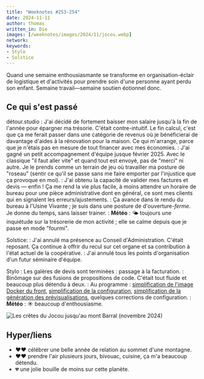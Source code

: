 ```yaml
---
title: "Weeknotes #253-254"
date: 2024-11-11
author: thomas
written_in: Die
images: [/weeknotes/images/2024/11/jocou.webp]
network:
keywords:
- Stylo
- Solstice
---
```


Quand une semaine enthousiasmante se transforme en organisation-éclair de logistique et d'activités pour prendre soin d'une personne ayant perdu son enfant. Semaine travail—semaine soutien éotionnel donc.

<!--more-->

## Ce qui s'est passé

détour.studio
: J'ai décidé de fortement baisser mon salaire jusqu'à la fin de l'année pour épargner ma trésorie. C'était contre-intuitif. Le fin calcul, c'est que ça me ferait passer dans une catégorie de revenus où je bénéficierai de davantage d'aides à la rénovation pour la maison. Ce qui m'arrange, parce que je n'étais pas en mesure de tout financer avec mes économies.
: J'ai gagné un petit accompagnement d'équipe jusque février 2025. Avec le classique "il faut aller vite" et quand tout est envoyé, pas de "merci" ni autre. Je le prends comme un terrain de jeu où travailler ma posture de "roseau" (sentir ce qu'il se passe sans me faire emporter par l'injustice que ça provoque en moi).
: J'ai obtenu la capacité de valider mes factures et devis — enfin ! Ça me rend la vie plus facile, à moins attendre un horaire de bureau pour une pièce administrative dont en général, ce sont mes clients qui en signalent les erreurs/ajustements.
: Ça avance dans le rendu du bureau à l'Usine Vivante ; je suis dans une posture de d'ouverture-*ferme*. Je donne du temps, sans laisser trainer.
: **Météo** : <span role="presentation">🌤️</span> toujours une inquiétude sur la trésorerie de mon activité ; elle se calme depuis que je passe en mode "fourmi".

Solstice:
: J'ai annulé ma présence au Conseil d'Administration. C'était reposant. Ça continue à offrir du recul sur cet organe et sa contribution à l'état actuel de la coopérative.
: J'ai annulé tous les points d'organisation d'un futur séminaire d'équipe.

Stylo
: Les galères de devis sont terminées : passage à la facturation.
: Binômage sur des fusions de propositions de code. C'était tout fluide et beaucoup plus détendu à deux.
: Au programme : [simplification de l'image Docker du front](https://github.com/EcrituresNumeriques/stylo/pull/1072), [simplification de la configuration](https://github.com/EcrituresNumeriques/stylo/pull/1064), [simplification de la génération des prévisualisations](https://github.com/EcrituresNumeriques/stylo/pull/1022), quelques corrections de configuration.
: **Météo** : <span role="presentation">☀️</span> beaucoup d'enthousiasme.


![](/weeknotes/images/2024/11/jocou.webp "Les crêtes du Jocou jusqu'au mont Barral (novembre 2024)")

## Hyper/liens

- <span aria-label="J'ai beaucoup aimé">❤️❤️</span> célébrer une belle année de relation au sommet d'une montagne.
- <span aria-label="J'ai beaucoup aimé">❤️❤️</span> prendre l'air plusieurs jours, bivouac, cuisine, ça m'a beaucoup détendu.
- <span aria-label="J'ai eu de la peine avec">💔</span> une jolie bouille de moins sur cette planète.
